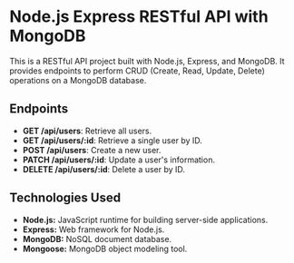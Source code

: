 # Node.js Express RESTful API with MongoDB

This is a RESTful API project built with Node.js, Express, and MongoDB. It provides endpoints to perform CRUD (Create, Read, Update, Delete) operations on a MongoDB database.

## Endpoints

- **GET /api/users**: Retrieve all users.
- **GET /api/users/:id**: Retrieve a single user by ID.
- **POST /api/users**: Create a new user.
- **PATCH /api/users/:id**: Update a user's information.
- **DELETE /api/users/:id**: Delete a user by ID.

## Technologies Used

- **Node.js:** JavaScript runtime for building server-side applications.
- **Express:** Web framework for Node.js.
- **MongoDB:** NoSQL document database.
- **Mongoose:** MongoDB object modeling tool.
